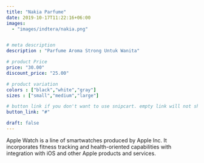```yaml
---
title: "Nakia Parfume"
date: 2019-10-17T11:22:16+06:00
images: 
  - "images/indtera/nakia.png"


# meta description
description : "Parfume Aroma Strong Untuk Wanita"

# product Price
price: "30.00"
discount_price: "25.00"

# product variation
colors : ["black","white","gray"]
sizes : ["small","medium","large"]

# button link if you don't want to use snipcart. empty link will not show button
button_link: "#"

draft: false
---
```


Apple Watch is a line of smartwatches produced by Apple Inc. It incorporates fitness tracking and health-oriented capabilities with integration with iOS and other Apple products and services.
